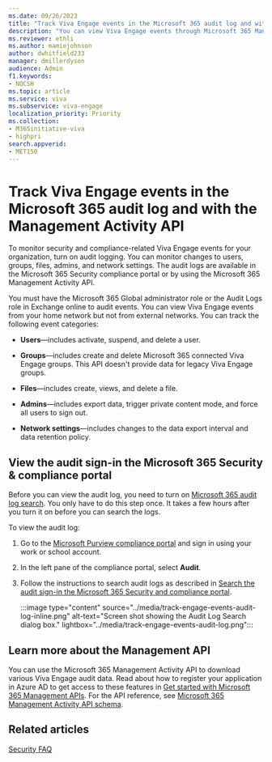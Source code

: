 ```yaml
---
ms.date: 09/26/2023
title: "Track Viva Engage events in the Microsoft 365 audit log and with the Management Activity API"
description: "You can view Viva Engage events through Microsoft 365 Management API and in the Microsoft 365 Security &amp; compliance portal auditing logs."
ms.reviewer: ethli
ms.author: mamiejohnson
author: dwhitfield233
manager: dmillerdyson
audience: Admin
f1.keywords:
- NOCSH
ms.topic: article
ms.service: viva
ms.subservice: viva-engage
localization_priority: Priority
ms.collection:  
- M365initiative-viva
- highpri
search.appverid:
- MET150
---
```


# Track Viva Engage events in the Microsoft 365 audit log and with the Management Activity API

To monitor security and compliance-related Viva Engage events for your organization, turn on audit logging. You can monitor changes to users, groups, files, admins, and network settings. The audit logs are available in the Microsoft 365 Security compliance portal or by using the Microsoft 365 Management Activity API.
  
You must have the Microsoft 365 Global administrator role or the Audit Logs role in Exchange online to audit events. You can view Viva Engage events from your home network but not from external networks. You can track the following event categories:
  
- **Users**—includes activate, suspend, and delete a user.

- **Groups**—includes create and delete Microsoft 365 connected Viva Engage groups. This API doesn't provide data for legacy Viva Engage groups.

- **Files**—includes create, views, and delete a file.

- **Admins**—includes export data, trigger private content mode, and force all users to sign out.

- **Network settings**—includes changes to the data export interval and data retention policy.

## View the audit sign-in the Microsoft 365 Security &amp; compliance portal

Before you can view the audit log, you need to turn on [Microsoft 365 audit log search](https://support.office.com/article/e893b19a-660c-41f2-9074-d3631c95a014). You only have to do this step once. It takes a few hours after you turn it on before you can search the logs.
  
To view the audit log:
  
1. Go to the [Microsoft Purview compliance portal](https://sip.compliance.microsoft.com/homepage) and sign in using your work or school account.

2. In the left pane of the compliance portal, select **Audit**.

3. Follow the instructions to search audit logs as described in [Search the audit sign-in the Microsoft 365 Security and compliance portal](https://support.office.com/article/0d4d0f35-390b-4518-800e-0c7ec95e946c#run).

    :::image type="content" source="../media/track-engage-events-audit-log-inline.png" alt-text="Screen shot showing the Audit Log Search dialog box." lightbox="../media/track-engage-events-audit-log.png":::
  
## Learn more about the Management API

You can use the Microsoft 365 Management Activity API to download various Viva Engage audit data. Read about how to register your application in Azure AD to get access to these features in [Get started with Microsoft 365 Management APIs](/office/office-365-management-api/get-started-with-office-365-management-apis). For the API reference, see [Microsoft 365 Management Activity API schema](/office/office-365-management-api/office-365-management-activity-api-schema).
  
## Related articles

[Security FAQ](/viva/engage/manage-security-and-compliance/security-and-compliance#Security)
